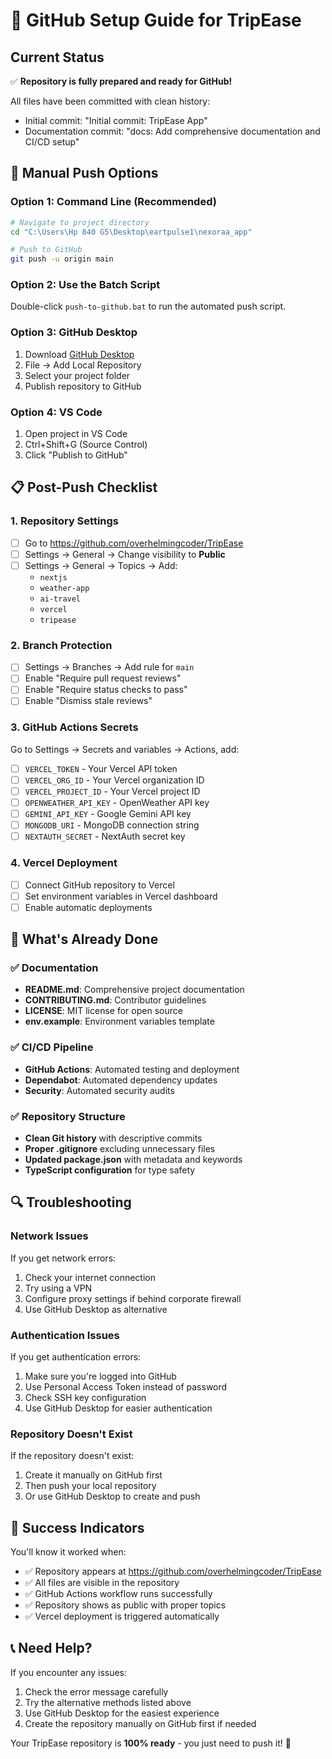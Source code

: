 # 🚀 GitHub Setup Guide for TripEase

## Current Status
✅ **Repository is fully prepared and ready for GitHub!**

All files have been committed with clean history:
- Initial commit: "Initial commit: TripEase App"
- Documentation commit: "docs: Add comprehensive documentation and CI/CD setup"

## 🔧 Manual Push Options

### Option 1: Command Line (Recommended)
```bash
# Navigate to project directory
cd "C:\Users\Hp 840 G5\Desktop\eartpulse1\nexoraa_app"

# Push to GitHub
git push -u origin main
```

### Option 2: Use the Batch Script
Double-click `push-to-github.bat` to run the automated push script.

### Option 3: GitHub Desktop
1. Download [GitHub Desktop](https://desktop.github.com/)
2. File → Add Local Repository
3. Select your project folder
4. Publish repository to GitHub

### Option 4: VS Code
1. Open project in VS Code
2. Ctrl+Shift+G (Source Control)
3. Click "Publish to GitHub"

## 📋 Post-Push Checklist

### 1. Repository Settings
- [ ] Go to https://github.com/overhelmingcoder/TripEase
- [ ] Settings → General → Change visibility to **Public**
- [ ] Settings → General → Topics → Add:
  - `nextjs`
  - `weather-app`
  - `ai-travel`
  - `vercel`
  - `tripease`

### 2. Branch Protection
- [ ] Settings → Branches → Add rule for `main`
- [ ] Enable "Require pull request reviews"
- [ ] Enable "Require status checks to pass"
- [ ] Enable "Dismiss stale reviews"

### 3. GitHub Actions Secrets
Go to Settings → Secrets and variables → Actions, add:
- [ ] `VERCEL_TOKEN` - Your Vercel API token
- [ ] `VERCEL_ORG_ID` - Your Vercel organization ID
- [ ] `VERCEL_PROJECT_ID` - Your Vercel project ID
- [ ] `OPENWEATHER_API_KEY` - OpenWeather API key
- [ ] `GEMINI_API_KEY` - Google Gemini API key
- [ ] `MONGODB_URI` - MongoDB connection string
- [ ] `NEXTAUTH_SECRET` - NextAuth secret key

### 4. Vercel Deployment
- [ ] Connect GitHub repository to Vercel
- [ ] Set environment variables in Vercel dashboard
- [ ] Enable automatic deployments

## 🎯 What's Already Done

### ✅ Documentation
- **README.md**: Comprehensive project documentation
- **CONTRIBUTING.md**: Contributor guidelines
- **LICENSE**: MIT license for open source
- **env.example**: Environment variables template

### ✅ CI/CD Pipeline
- **GitHub Actions**: Automated testing and deployment
- **Dependabot**: Automated dependency updates
- **Security**: Automated security audits

### ✅ Repository Structure
- **Clean Git history** with descriptive commits
- **Proper .gitignore** excluding unnecessary files
- **Updated package.json** with metadata and keywords
- **TypeScript configuration** for type safety

## 🔍 Troubleshooting

### Network Issues
If you get network errors:
1. Check your internet connection
2. Try using a VPN
3. Configure proxy settings if behind corporate firewall
4. Use GitHub Desktop as alternative

### Authentication Issues
If you get authentication errors:
1. Make sure you're logged into GitHub
2. Use Personal Access Token instead of password
3. Check SSH key configuration
4. Use GitHub Desktop for easier authentication

### Repository Doesn't Exist
If the repository doesn't exist:
1. Create it manually on GitHub first
2. Then push your local repository
3. Or use GitHub Desktop to create and push

## 🎉 Success Indicators

You'll know it worked when:
- ✅ Repository appears at https://github.com/overhelmingcoder/TripEase
- ✅ All files are visible in the repository
- ✅ GitHub Actions workflow runs successfully
- ✅ Repository shows as public with proper topics
- ✅ Vercel deployment is triggered automatically

## 📞 Need Help?

If you encounter any issues:
1. Check the error message carefully
2. Try the alternative methods listed above
3. Use GitHub Desktop for the easiest experience
4. Create the repository manually on GitHub first if needed

Your TripEase repository is **100% ready** - you just need to push it! 🚀
